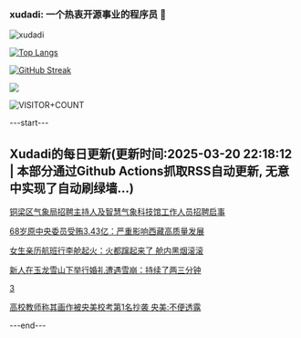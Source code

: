 ### xudadi: 一个热衷开源事业的程序员 👋

![xudadi](https://github-readme-stats-git-masterorgs-github-readme-stats-team.vercel.app/api?username=xudadi)

[![Top Langs](https://github-readme-stats.vercel.app/api/top-langs/?username=xudadi)](https://github.com/anuraghazra/github-readme-stats)

[![GitHub Streak](https://streak-stats.demolab.com?user=xudadi&locale=zh_Hans)](https://git.io/streak-stats)

![](https://raw.githubusercontent.com/xudadi/xudadi/main/assets/github-contribution-grid-snake.svg)

![VISITOR+COUNT](https://komarev.com/ghpvc/?username=xudadi&label=VISITOR+COUNT)


---start---

## Xudadi的每日更新(更新时间:2025-03-20 22:18:12 | 本部分通过Github Actions抓取RSS自动更新, 无意中实现了自动刷绿墙...)

[铜梁区气象局招聘主持人及智慧气象科技馆工作人员招聘启事](https://www.gongkaoleida.com/article/2329459)

[68岁原中央委员受贿3.43亿：严重影响西藏高质量发展](https://m.163.com/news/article/JR44I416055040N3.html)

[女生亲历航班行李舱起火：火都蹿起来了 舱内黑烟滚滚](https://m.163.com/news/article/JR479CFN051492LM.html)

[新人在玉龙雪山下举行婚礼遭遇雪崩：持续了两三分钟](https://m.163.com/news/article/JR3KN6AS053469M5.html)

[3](https://m.163.com/touch/news/sub/domestic)

[高校教师称其画作被央美校考第1名抄袭 央美:不便透露](https://m.163.com/news/article/JR40HFCJ053469M5.html)

---end---
